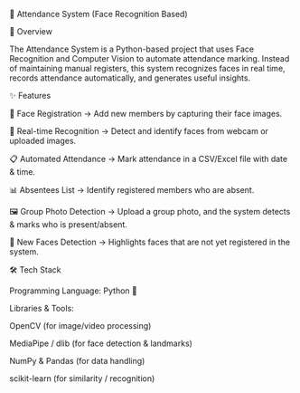 📌 Attendance System (Face Recognition Based)

📖 Overview

The Attendance System is a Python-based project that uses Face Recognition and Computer Vision to automate attendance marking.
Instead of maintaining manual registers, this system recognizes faces in real time, records attendance automatically, and generates useful insights.

✨ Features

👤 Face Registration → Add new members by capturing their face images.

🎥 Real-time Recognition → Detect and identify faces from webcam or uploaded images.

📋 Automated Attendance → Mark attendance in a CSV/Excel file with date & time.

📊 Absentees List → Identify registered members who are absent.

🖼 Group Photo Detection → Upload a group photo, and the system detects & marks who is present/absent.

🔎 New Faces Detection → Highlights faces that are not yet registered in the system.

🛠️ Tech Stack

Programming Language: Python 🐍

Libraries & Tools:

OpenCV (for image/video processing)

MediaPipe / dlib (for face detection & landmarks)

NumPy & Pandas (for data handling)

scikit-learn (for similarity / recognition)

